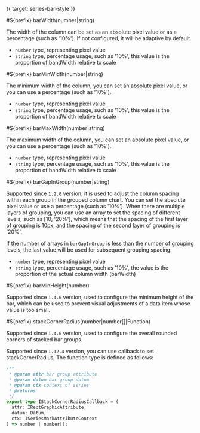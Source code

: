{{ target: series-bar-style }}

#${prefix} barWidth(number|string)

The width of the column can be set as an absolute pixel value or as a percentage (such as '10%'). If not configured, it will be adaptive by default.

- `number` type, representing pixel value
- `string` type, percentage usage, such as '10%', this value is the proportion of bandWidth relative to scale

#${prefix} barMinWidth(number|string)

The minimum width of the column, you can set an absolute pixel value, or you can use a percentage (such as '10%').

- `number` type, representing pixel value
- `string` type, percentage usage, such as '10%', this value is the proportion of bandWidth relative to scale

#${prefix} barMaxWidth(number|string)

The maximum width of the column, you can set an absolute pixel value, or you can use a percentage (such as '10%').

- `number` type, representing pixel value
- `string` type, percentage usage, such as '10%', this value is the proportion of bandWidth relative to scale

#${prefix} barGapInGroup(number|string)

Supported since `1.2.0` version, it is used to adjust the column spacing within each group in the grouped column chart. You can set the absolute pixel value or use a percentage (such as '10%'). When there are multiple layers of grouping, you can use an array to set the spacing of different levels, such as [10, '20%'], which means that the spacing of the first layer of grouping is 10px, and the spacing of the second layer of grouping is '20%'.

If the number of arrays in `barGapInGroup` is less than the number of grouping levels, the last value will be used for subsequent grouping spacing.

- `number` type, representing pixel value
- `string` type, percentage usage, such as '10%', the value is the proportion of the actual column width (barWidth)

#${prefix} barMinHeight(number)

Supported since `1.4.0` version, used to configure the minimum height of the bar, which can be used to prevent visual adjustments of a data item whose value is too small.

#${prefix} stackCornerRadius(number|number[]|Function)

Supported since `1.4.0` version, used to configure the overall rounded corners of stacked bar groups.

Supported since `1.12.4` version, you can use callback to set stackCornerRadius, The function type is defined as follows:

```ts
/**
 * @param attr bar group attribute
 * @param datum bar group datum
 * @param ctx context of series
 * @returns
 */
export type IStackCornerRadiusCallback = (
  attr: IRectGraphicAttribute,
  datum: Datum,
  ctx: ISeriesMarkAttributeContext
) => number | number[];
```

